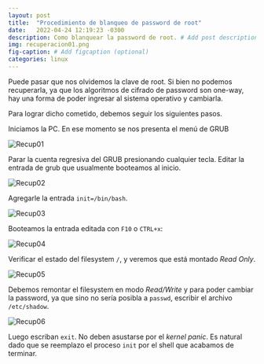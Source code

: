 ```yaml
---
layout: post
title:  "Procedimiento de blanqueo de password de root"
date:   2022-04-24 12:19:23 -0300
description: Como blanquear la password de root. # Add post description (optional)
img: recuperacion01.png
fig-caption: # Add figcaption (optional)
categories: linux
---
```


Puede pasar que nos olvidemos la clave de root. Si bien no podemos recuperarla, ya que los algoritmos de cifrado de password son one-way, hay una forma de poder ingresar al sistema operativo y cambiarla.

Para lograr dicho cometido, debemos seguir los siguientes pasos.

Iniciamos la PC. En ese momento se nos presenta el menú de GRUB

![Recup01]({{site.baseurl}}/assets/img/recuperacion01.png)

Parar la cuenta regresiva del GRUB presionando cualquier tecla. Editar la entrada de grub que usualmente booteamos al inicio.

![Recup02]({{site.baseurl}}/assets/img/recuperacion02.png)

Agregarle la entrada ```init=/bin/bash```.

![Recup03]({{site.baseurl}}/assets/img/recuperacion03.png)

Booteamos la entrada editada con ```F10``` o ```CTRL+x```:

![Recup04]({{site.baseurl}}/assets/img/recuperacion04.png)

Verificar el estado del filesystem ```/```, y veremos que está montado _Read Only_.

![Recup05]({{site.baseurl}}/assets/img/recuperacion05.png)

Debemos remontar el filesystem en modo _Read/Write_ y para poder cambiar la password, ya que sino no sería posibla a ```passwd```, escribir el archivo ```/etc/shadow```.

![Recup06]({{site.baseurl}}/assets/img/recuperacion06.png)

Luego escriban ```exit```. No deben asustarse por el _kernel panic_. Es natural dado que se reemplazo el proceso ```init``` por el shell que acabamos de terminar.
